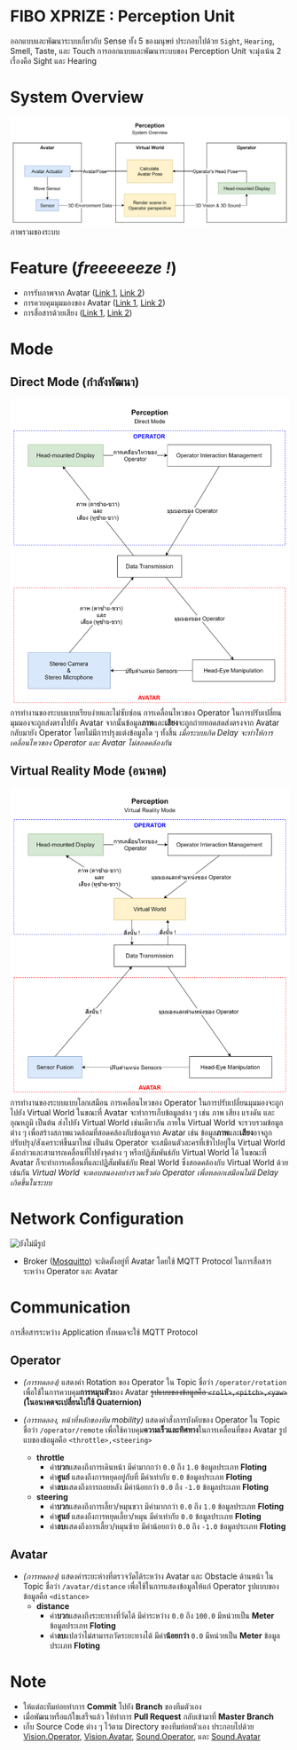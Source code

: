 # FIBO XPRIZE : Perception Unit
ออกแบบและพัฒนาระบบเกี่ยวกับ Sense ทั้ง 5 ของมนุษย์ ประกอบไปด้วย `Sight`, `Hearing`, Smell, Taste, และ Touch  การออกแบบและพัฒนาระบบของ Perception Unit จะมุ่งเน้น 2 เรื่องคือ Sight และ Hearing


# System Overview
![System Overview](src/img/Perception&#32;System&#32;Overview&#32;-&#32;2019-10-23&#32;C.png)
ภาพรวมของระบบ


# Feature (*freeeeeeze !*)
- การรับภาพจาก Avatar ([Link 1](Vision.Operator), [Link 2](Vision.Avatar))
- การควบคุมมุมมองของ Avatar ([Link 1](Vision.Operator), [Link 2](Vision.Avatar))
- การสื่อสารด้วยเสียง ([Link 1](Sound.Operator), [Link 2](Sound.Avatar))


# Mode
## Direct Mode (กำลังพัฒนา)
![Direct Mode](src/img/Perception&#32;-&#32;Direct&#32;Mode&#32;-&#32;2019-12-12&#32;A.png)
การทำงานของระบบแบบเรียบง่ายและไม่ซับซ่อน  การเคลื่อนไหวของ Operator ในการปรับเปลี่ยนมุมมองจะถูกส่งตรงไปยัง Avatar จากนั้นข้อมูล**ภาพ**และ**เสียง**จะถูกถ่ายทอดสดส่งตรงจาก Avatar กลับมายัง Operator โดยไม่มีการปรุงแต่งข้อมูลใด ๆ ทั้งสิ้น
*เมื่อระบบเกิด Delay จะทำให้การเคลื่อนไหวของ Operator และ Avatar ไม่สอดคล้องกัน*

## Virtual Reality Mode (อนาคต)
![Virtual Reality Mode](src/img/Perception&#32;-&#32;Virtual&#32;Reality&#32;Mode&#32;-&#32;2019-12-12&#32;B.png)
การทำงานของระบบแบบโลกเสมือน  การเคลื่อนไหวของ Operator ในการปรับเปลี่ยนมุมมองจะถูกไปยัง Virtual World ในขณะที่ Avatar จะทำการเก็บข้อมูลต่าง ๆ เช่น ภาพ เสียง แรงดัน และอุณหภูมิ เป็นต้น ส่งไปยัง Virtual World เช่นเดียวกัน  ภายใน Virtual World จะรวบรวมข้อมูลต่าง ๆ เพื่อสร้างสภาพแวดล้อมที่สอดคล้องกับข้อมูลจาก Avatar เช่น ข้อมูล**ภาพ**และ**เสียง**อาจถูกปรับปรุง/สังเคราะห์ขึ้นมาใหม่ เป็นต้น  Operator จะเสมือนตัวละครที่เข้าไปอยู่ใน Virtual World ดังกล่าวและสามารถเคลื่อนที่ไปยังจุดต่าง ๆ หรือปฏิสัมพันธ์กับ Virtual World ได้ ในขณะที่ Avatar ก็จะทำการเคลื่อนที่และปฏิสัมพันธ์กับ Real World ซึ่งสอดคล้องกับ Virtual World ด้วยเช่นกัน
*Virtual World จะตอบสนองอย่างรวดเร็วต่อ Operator เพื่อหลอกเสมือนไม่มี Delay เกิดขึ้นในระบบ*


# Network Configuration
![ยังไม่มีรูป](http://www.google.com/search?q=ยังไม่มีรูป+private+network.jpg)
- Broker ([Mosquitto](www.mosquitto.org)) จะติดตั้งอยู่ที่ Avatar โดยใช้ MQTT Protocol ในการสื่อสารระหว่าง Operator และ Avatar


# Communication
การสื่อสารระหว่าง Application ทั้งหมดจะใช้ MQTT Protocol
## Operator
- *(การทดลอง)* แสดงค่า Rotation ของ Operator ใน Topic ชื่อว่า `/operator/rotation` เพื่อใช้ในการควบคุม**การหมุนหัว**ของ Avatar  ~~รูปแบบของข้อมูลคือ `<roll>,<pitch>,<yaw>`~~ **(ในอนาคตจะเปลี่ยนไปใช้ Quaternion)**

- *(การทดลอง, หน้าที่หลักของทีม mobility)* แสดงคำสั่งการบังคับของ Operator ใน Topic ชื่อว่า `/operator/remote` เพื่อใช้ควบคุม**ความเร็วและทิศทาง**ในการเคลื่อนที่ของ Avatar  รูปแบของข้อมูลคือ `<throttle>,<steering>`
  - **throttle**
    - ค่า**บวก**แสดงถึงการเดินหน้า มีค่ามากกว่า `0.0` ถึง `1.0` ข้อมูลประเภท **Floting**
    - ค่า**ศูนย์** แสดงถึงการหยุดอยู่กับที่ มีค่าเท่ากับ `0.0` ข้อมูลประเภท **Floting**
    - ค่า**ลบ**แสดงถึงการถอยหลัง มีค่าน้อยกว่า `0.0` ถึง `-1.0` ข้อมูลประเภท **Floting**
  - **steering**
    - ค่า**บวก**แสดงถึงการเลี้ยว/หมุนขวา มีค่ามากกว่า `0.0` ถึง `1.0` ข้อมูลประเภท **Floting**
    - ค่า**ศูนย์** แสดงถึงการหยุดเลี้ยว/หมุน มีค่าเท่ากับ `0.0` ข้อมูลประเภท **Floting**
    - ค่า**ลบ**แสดงถึงการเลี้ยว/หมุนซ้าย มีค่าน้อยกว่า `0.0` ถึง `-1.0` ข้อมูลประเภท **Floting**

## Avatar
- *(การทดลอง)* แสดงค่าระยะห่างที่ตรวจวัดได้ระหว่าง Avatar และ Obstacle ด้านหน้า ใน Topic ชื่อว่า `/avatar/distance` เพื่อใช้ในการแสดงข้อมูลให้แก่ Operator  รูปแบบของข้อมูลคือ `<distance>`
  - **distance**
    - ค่า**บวก**แสดงถึงระยะทางที่วัดได้ มีค่าระหว่าง `0.0` ถึง `100.0` มีหน่วยเป็น **Meter** ข้อมูลประเภท **Floting**
    - ค่า**ลบ**แปลว่าไม่สามารถวัดระยะทางได้ มีค่า**น้อยกว่า** `0.0` มีหน่วยเป็น **Meter** ข้อมูลประเภท **Floting**

# Note
- ให้แต่ละทีมย่อยทำการ **Commit** ไปยัง **Branch** ของทีมตัวเอง
- เมื่อพัฒนาหรือแก้ใขเสร็จแล้ว ให้ทำการ **Pull Request** กลับเข้ามาที่ **Master Branch**
- เก็บ Source Code ต่าง ๆ ไว้ตาม Directory ของทีมย่อยตัวเอง ประกอบไปด้วย [Vision.Operator](Vision.Operator), [Vision.Avatar](Vision.Avatar), [Sound.Operator](Sound.Operator), และ [Sound.Avatar](Sound.Avatar)
